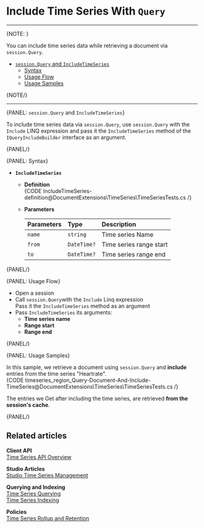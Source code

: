 ﻿# Include Time Series With `Query`

---

{NOTE: }

You can include time series data while retrieving a document via `session.Query`.  

* [`session.Query` and `IncludeTimeSeries`](../../../../../document-extensions/timeseries/client-api/session/include/with-session-query#session.query-and-includetimeseries)  
   * [Syntax](../../../../../document-extensions/timeseries/client-api/session/include/with-session-query#syntax)  
   * [Usage Flow](../../../../../document-extensions/timeseries/client-api/session/include/with-session-query#usage-flow)  
   * [Usage Samples](../../../../../document-extensions/timeseries/client-api/session/include/with-session-query#usage-samples)  

{NOTE/}

---

{PANEL: `session.Query` and `IncludeTimeSeries`}

To include time series data via `session.Query`, use `session.Query` 
with the `Include` LINQ expression and pass it the `IncludeTimeSeries` 
method of the `IQueryIncludeBuilder` interface as an argument.  

{PANEL/}

{PANEL: Syntax}

* **`IncludeTimeSeries`**  
   * **Definition**  
      {CODE IncludeTimeSeries-definition@DocumentExtensions\TimeSeries\TimeSeriesTests.cs /}

   * **Parameters**  

        | Parameters | Type | Description |
        |:-------------|:-------------|:-------------|
        | `name` | `string` | Time series Name |
        | `from` | `DateTime?` | Time series range start |
        | `to` | `DateTime?` | Time series range end |

{PANEL/}

{PANEL: Usage Flow}

* Open a session  
* Call `session.Query`with the `Include` Linq expression  
  Pass it the `IncludeTimeSeries` method as an argument  
* Pass `IncludeTimeSeries` its arguments:  
   * **Time series name**  
   * **Range start**  
   * **Range end**  

{PANEL/}

{PANEL: Usage Samples}

In this sample, we retrieve a document using `session.Query` and 
**include** entries from the time series "Heartrate".  
{CODE timeseries_region_Query-Document-And-Include-TimeSeries@DocumentExtensions\TimeSeries\TimeSeriesTests.cs /}

The entries we Get after including the time series, are retrieved 
**from the session's cache**.  

{PANEL/}

## Related articles

**Client API**  
[Time Series API Overview](../../../../../document-extensions/timeseries/client-api/overview)  

**Studio Articles**  
[Studio Time Series Management](../../../../../studio/database/document-extensions/time-series)  

**Querying and Indexing**  
[Time Series Querying](../../../../../document-extensions/timeseries/querying/overview-and-syntax)  
[Time Series Indexing](../../../../../document-extensions/timeseries/indexing)  

**Policies**  
[Time Series Rollup and Retention](../../../../../document-extensions/timeseries/rollup-and-retention)  
